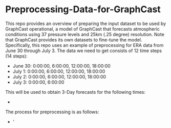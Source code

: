 # Preprocessing-Data-for-GraphCast

This repo provides an overview of preparing the input dataset to be used by GraphCast operational, a model of GraphCast that forecasts atmospheric conditions using 37 pressure levels and 25km (.25 degree) resolution. Note that GraphCast provides its own datasets to fine-tune the model. Specifically, this repo uses an example of preprocessing for ERA data from June 30 through July 3. The data we need to get consists of 12 time steps (14 steps): 

* June 30: 0:00:00, 6:00:00, 12:00:00, 18:00:00
* July 1: 0:00:00, 6:00:00, 12:00:00, 18:00:00
* July 2: 0:00:00, 6:00:00, 12:00:00, 18:00:00
* July 3: 0:00:00, 6:00:00

This will be used to obtain 3-Day forecasts for the following times:

* 

The process for preprocessing is as follows:

* '
